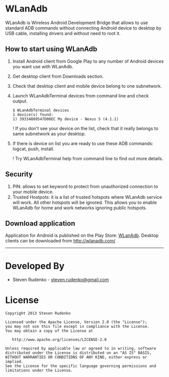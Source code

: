 WLanAdb
=======

WLanAdb is Wireless Android Development Bridge that allows to use standard ADB commands without connecting Android device to desktop by USB cable, installing drivers and without need to root it.

How to start using WLanAdb
-------------------

1. Install Android client from Google Play to any number of Android devices you want use with WLanAdb.
2. Get desktop client from Downloads section.
3. Check that desktop client and mobile device belong to one subnetwork.
4. Launch WLanAdbTerminal devices from command line and check output.

    ```
    $ WLanAdbTerminal devices
    1 device(s) found:
    1) 39334809547D00EC My device - Nexus S (4.1.1)
    ```

    ! If you don't see your device on the list, check that it really belongs to same subnetwork as your desktop.

5. If there is device on list you are ready to use these ADB commands: logcat, push, install.

    ! Try WLanAdbTerminal help from command line to find out more details.

Security
-------------------

1. PIN: allows to set keyword to protect from unauthorized connection to your mobile device.
2. Trusted Hostpots: it is a list of trusted hotspots where WLanAdb service will work. All other hotspots will be ignored. This allows you to enable WLanAdb for home and work networks ignoring public hotspots.


Download application
-------------------
Application for Android is published on the Play Store: [WLanAdb][1].
Desktop clients can be downloaded from http://wlanadb.com/


-------------------------------------------------------------------------------

Developed By
============

* Steven Rudenko - <steven.rudenko@gmail.com>

License
=======

    Copyright 2013 Steven Rudenko

    Licensed under the Apache License, Version 2.0 (the "License");
    you may not use this file except in compliance with the License.
    You may obtain a copy of the License at

       http://www.apache.org/licenses/LICENSE-2.0

    Unless required by applicable law or agreed to in writing, software
    distributed under the License is distributed on an "AS IS" BASIS,
    WITHOUT WARRANTIES OR CONDITIONS OF ANY KIND, either express or implied.
    See the License for the specific language governing permissions and
    limitations under the License.
    
 [1]: https://play.google.com/store/apps/details?id=com.wlanadb
 
